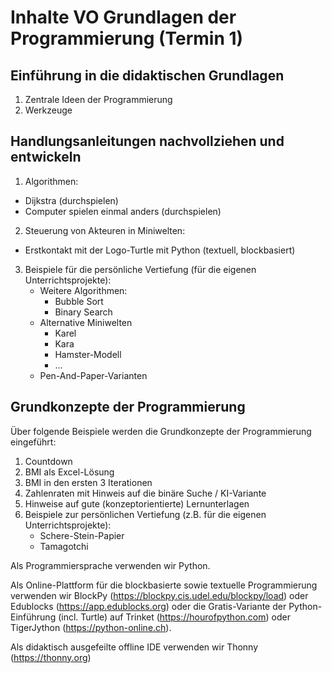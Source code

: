 # Inhalte VO Grundlagen der Programmierung (Termin 1)
## Einführung in die didaktischen Grundlagen
1. Zentrale Ideen der Programmierung
2. Werkzeuge
## Handlungsanleitungen nachvollziehen und entwickeln
1. Algorithmen:
  - Dijkstra (durchspielen)
  - Computer spielen einmal anders (durchspielen)
2. Steuerung von Akteuren in Miniwelten:
  - Erstkontakt mit der Logo-Turtle mit Python (textuell, blockbasiert)
3. Beispiele für die persönliche Vertiefung (für die eigenen Unterrichtsprojekte):
    - Weitere Algorithmen:
      - Bubble Sort
      - Binary Search
    - Alternative Miniwelten
      - Karel
      - Kara
      - Hamster-Modell
      - ...
    - Pen-And-Paper-Varianten
## Grundkonzepte der Programmierung
Über folgende Beispiele werden die Grundkonzepte der Programmierung eingeführt:

1. Countdown
2. BMI als Excel-Lösung
3. BMI in den ersten 3 Iterationen
4. Zahlenraten mit Hinweis auf die binäre Suche / KI-Variante
5. Hinweise auf gute (konzeptorientierte) Lernunterlagen
6. Beispiele zur persönlichen Vertiefung (z.B. für die eigenen Unterrichtsprojekte):
   - Schere-Stein-Papier
   - Tamagotchi

Als Programmiersprache verwenden wir Python.

Als Online-Plattform für die blockbasierte sowie textuelle Programmierung verwenden wir BlockPy (https://blockpy.cis.udel.edu/blockpy/load) oder Edublocks (https://app.edublocks.org) oder die Gratis-Variante der Python-Einführung (incl. Turtle) auf Trinket (https://hourofpython.com) oder TigerJython (https://python-online.ch).

Als didaktisch ausgefeilte offline IDE verwenden wir Thonny (https://thonny.org)
